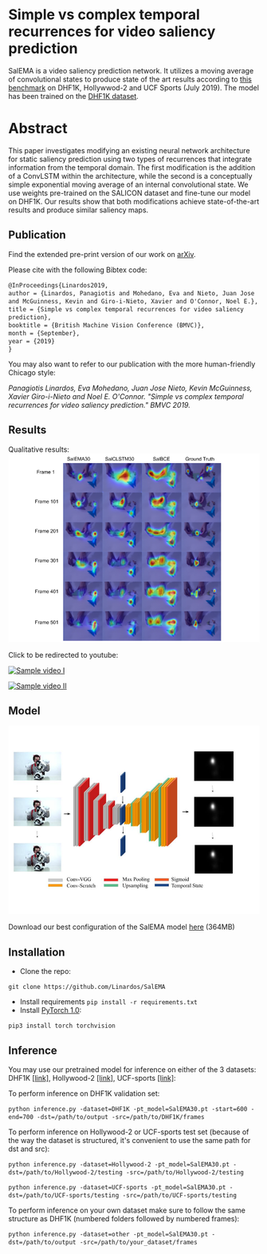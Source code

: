 # Simple vs complex temporal recurrences for video saliency prediction

SalEMA is a video saliency prediction network. It utilizes a moving average of convolutional states to produce state of the art results according to [this benchmark](https://mmcheng.net/videosal/) on DHF1K, Hollywwod-2 and UCF Sports (July 2019). The model has been trained on the [DHF1K dataset](https://github.com/wenguanwang/DHF1K). 

# Abstract

This paper investigates modifying an existing neural network architecture for static saliency prediction using two types of recurrences that integrate information from the temporal domain. The first modification is the addition of a ConvLSTM within the architecture, while the second is a conceptually simple exponential moving average of an internal convolutional state. We use weights pre-trained on the SALICON dataset and fine-tune our model on DHF1K. Our results show that both modifications achieve state-of-the-art results and produce similar saliency maps. 

## Publication

Find the extended pre-print version of our work on [arXiv](https://arxiv.org/abs/1907.01869). 

Please cite with the following Bibtex code:

```
@InProceedings{Linardos2019,
author = {Linardos, Panagiotis and Mohedano, Eva and Nieto, Juan Jose and McGuinness, Kevin and Giro-i-Nieto, Xavier and O'Connor, Noel E.},
title = {Simple vs complex temporal recurrences for video saliency prediction},
booktitle = {British Machine Vision Conference (BMVC)},
month = {September},
year = {2019}
}
```

You may also want to refer to our publication with the more human-friendly Chicago style:

*Panagiotis Linardos, Eva Mohedano, Juan Jose Nieto, Kevin McGuinness, Xavier Giro-i-Nieto and Noel E. O'Connor. "Simple vs complex temporal recurrences for video saliency prediction." BMVC 2019.*

## Results


  
Qualitative results:
![QResults](https://raw.githubusercontent.com/Linardos/SalEMA/gh-pages/QResultsEMA.png)

Click to be redirected to youtube:

[![Sample video I](https://img.youtube.com/vi/JNe6A7dszPw/0.jpg)](https://www.youtube.com/watch?v=JNe6A7dszPw)


[![Sample video II](https://img.youtube.com/vi/v=G49nM8tleTQ/0.jpg)](https://www.youtube.com/watch?v=G49nM8tleTQ)



## Model

![TemporalEDmodel](https://raw.githubusercontent.com/Linardos/SalEMA/gh-pages/TemporalEDmodel.jpg)

Download our best configuration of the SalEMA model [here](https://imatge.upc.edu/web/sites/default/files/projects/saliency/public/VideoSalGAN-II/SalEMA30.pt) (364MB)

## Installation

- Clone the repo:

```shell
git clone https://github.com/Linardos/SalEMA
```

- Install requirements ```pip install -r requirements.txt``` 
- Install [PyTorch 1.0](http://pytorch.org/):

```shell
pip3 install torch torchvision
```

## Inference

You may use our pretrained model for inference on either of the 3 datasets: DHF1K [[link]](https://drive.google.com/file/d/1vfRKJloNSIczYEOVjB4zMK8r0k4VJuWk/view), Hollywood-2 [[link]](https://drive.google.com/file/d/1vfRKJloNSIczYEOVjB4zMK8r0k4VJuWk/view), UCF-sports [[link]](https://drive.google.com/drive/folders/1sW0tf9RQMO4RR7SyKhU8Kmbm4jwkFGpQ):

To perform inference on DHF1K validation set:

```shell
python inference.py -dataset=DHF1K -pt_model=SalEMA30.pt -start=600 -end=700 -dst=/path/to/output -src=/path/to/DHF1K/frames
```

To perform inference on Hollywood-2 or UCF-sports test set (because of the way the dataset is structured, it's convenient to use the same path for dst and src):

```shell
python inference.py -dataset=Hollywood-2 -pt_model=SalEMA30.pt -dst=/path/to/Hollywood-2/testing -src=/path/to/Hollywood-2/testing
```

```shell
python inference.py -dataset=UCF-sports -pt_model=SalEMA30.pt -dst=/path/to/UCF-sports/testing -src=/path/to/UCF-sports/testing
```

To perform inference on your own dataset make sure to follow the same structure as DHF1K (numbered folders followed by numbered frames):

```shell
python inference.py -dataset=other -pt_model=SalEMA30.pt -dst=/path/to/output -src=/path/to/your_dataset/frames
```

